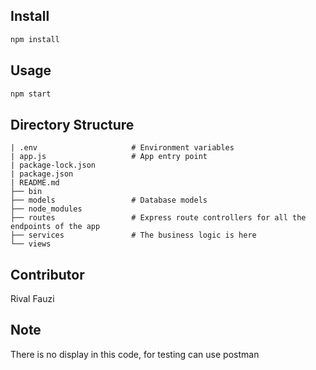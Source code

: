 ## Install

```sh
npm install
```

## Usage

```sh
npm start
```

## Directory Structure

    | .env                     # Environment variables
    | app.js                   # App entry point
    | package-lock.json
    | package.json
    | README.md
    ├── bin
    ├── models                 # Database models
    ├── node_modules
    ├── routes                 # Express route controllers for all the endpoints of the app
    ├── services               # The business logic is here
    └── views

## Contributor

Rival Fauzi

## Note

There is no display in this code, for testing can use postman
